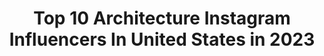 ---
title: Top 10 Architecture Instagram Influencers In United States in 2023
description: >-
  Find top architecture Instagram influencers in United States in 2023. Most popular hashtags: #architecture #visitmaine #pencildrawing.
platform: Instagram
hits: 1994
text_top: Discover the most popular Instagram influencers on inBeat.
text_bottom: Our platform aggregates 1994 Instagram influencers like this in United States for you to pitch.
profiles:
  - username: "ludwiggodefroy"
    fullname: >-
      Ludwig Godefroy
    bio: >-
      Architecture
    location: "United States"
    followers: 26632
    engagement: 542
    commentsToLikes: 0.015326
    id: ck13596nc0btj0i19p95klvpa
    verified: false
    hashtags: "#architecture, #concrete, #mexico, #jmcravioto"
  - username: "omershafique22"
    fullname: >-
      O    m    e    r
    bio: >-
      Be Respectful | Bee 🐝 Student | MSc. Architecture - NTNU - Trondheim
    location: "United States"
    followers: 22708
    engagement: 1184
    commentsToLikes: 0.057059
    id: ck8t9pxb5owvv0j78sekdvwi1
    verified: false
    hashtags: "#steadler, #hyperrealism, #tegning, #artistic"
  - username: "choo_yy"
    fullname: >-
      🎀Yeeying • Travel Blogger🎀
    bio: >-
      ♥︎ Follow me to see all 50 US states⁣⁣⁣ ✩ 中国人based in Cincinnati, Ohio⁣⁣⁣ ◈ Architecture student & cat mom⁣⁣⁣ ✎ DM for collabs ↡ Tap for more
    location: "United States"
    followers: 8817
    engagement: 1113
    commentsToLikes: 0.078137
    id: ck6tt1shv83sd0j71oigq0wjr
    verified: false
    hashtags: "#travelfemme, #traveldames, #visitmaine, #visitchicago"
  - username: "mariasamano"
    fullname: >-
      MARIA SAMANO
    bio: >-
      Architecture @gatiathelabel D🦋
    location: "United States"
    followers: 3327
    engagement: 2439
    commentsToLikes: 0.100355
    id: ck8wghhy5hdiu0j785udxrddi
    verified: false
    hashtags: "#barbtings"
  - username: "noellegoulding"
    fullname: >-
      Noelle Goulding
    bio: >-
      LA✨ USC Architecture
    location: "United States"
    followers: 6414
    engagement: 2720
    commentsToLikes: 0.041634
    id: ck6tizpuo1qn50j717jrlqhdi
    verified: false
    hashtags: ""
  - username: "sally_altaji"
    fullname: >-
      سالي التاجي
    bio: >-
      Iraqi 📍Lebanon LAU - Architecture Snap : sally.altaji 📩 sally.altaji@gmail.com
    location: "United States"
    followers: 9919
    engagement: 677
    commentsToLikes: 0.099958
    id: ck14h8xw794oe0i1950x7561z
    verified: false
    hashtags: "#style, #architecture, #design, #quarantine"
  - username: "kylebrks"
    fullname: >-
      Kyle Brooks
    bio: >-
      clt | architecture + urban design #blm resource links ↓
    location: "United States"
    followers: 5429
    engagement: 2151
    commentsToLikes: 0.028578
    id: ckapc84hu2sah0i787hk27ziy
    verified: false
    hashtags: "#blackouttuesday, #byedon"
  - username: "maxxmoreau"
    fullname: >-
      Max  sc: Max_7789
    bio: >-
      RWU Architecture
    location: "United States"
    followers: 5914
    engagement: 2188
    commentsToLikes: 0.019829
    id: ck8wg5xgrgsgi0j78awpgf1ta
    verified: false
    hashtags: "#blackouttuesday, #todayshype"
  - username: "tkspivey"
    fullname: >-
      Taylor Spivey
    bio: >-
      Architecture grad USA triathlete World Rank 4th . . @descente_global . @scienceinsport . @jolynclothing . @ride100percent . @garmin . @poissytri .
    location: "United States"
    followers: 38374
    engagement: 927
    commentsToLikes: 0.008500
    id: ck55m0hw62w9x0i116yvdfzp6
    verified: true
    hashtags: "#wtsyokohama, #bronzage, #edge1030plus, #iloveoutside"
  - username: "mikeforte"
    fullname: >-
      Mike Forte
    bio: >-
      Real Estate Agent 🏡 Rhode Island ⚓️ Fashion || Lifestyle || Architecture & Design 🏠👕🏘👟
    location: "United States"
    followers: 9885
    engagement: 454
    commentsToLikes: 0.090278
    id: ck6tnqv3lae0r0j71d11moq5k
    verified: false
    hashtags: "#alrightalrightalright, #bluesteel, #ronafree"
---